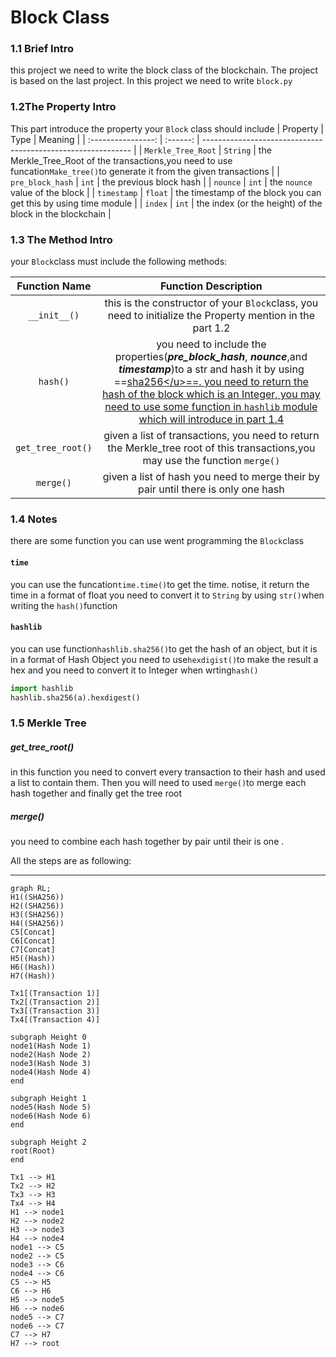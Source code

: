 # Block Class

### 1.1 Brief Intro

this project we need to write the block class of the blockchain. The project is based on the last project. In this project we need to write `block.py`

### 1.2The Property Intro

This part introduce the property your `Block` class should include
|      Property      |   Type   | Meaning                                                      |
| :----------------: | :------: | ------------------------------------------------------------ |
| `Merkle_Tree_Root` | `String` | the Merkle_Tree_Root of the transactions,you need to use funcation`Make_tree()`to generate it from the given transactions |
|  `pre_block_hash`  |  `int`   | the previous block hash                                      |
|      `nounce`      |  `int`   | the `nounce` value of the block                              |
|    `timestamp`     | `float`  | the timestamp of the block you can get this by using time module |
|      `index`       |  `int`   | the index (or the height) of the block in the blockchain     |

###  1.3 The Method Intro

your `Block`class must include the following methods:

|   Function Name   |                     Function Description                     |
| :---------------: | :----------------------------------------------------------: |
|   `__init__()`    | this is the constructor of your `Block`class, you need to initialize the Property mention in the part 1.2 |
|     `hash()`      | you need to include the properties(***pre_block_hash***, ***nounce***,and ***timestamp***)to a str and hash it by using ==<u>[sha256](https://en.bitcoinwiki.org/wiki/SHA-256#:~:text=SHA-256%20is%20a%20member%20of%20the%20SHA-2%20cryptographic,the%20NSA.%20SHA%20stands%20for%20Secure%20Hash%20Algorithm.)</u>==. you need to return the hash of the block which is an Integer, you may need to use some function in `hashlib` module which will introduce in part 1.4 |
| `get_tree_root()` | given a list of transactions, you need to return the Merkle_tree root of this transactions,you may use the function `merge()` |
|     `merge()`     | given a list of hash you need to merge their by pair  until there is only one hash |

### 1.4 Notes

there are some function you can use went programming the `Block`class

#### `time`

you can use the funcation`time.time()`to get the time. notise,  it return the time in a format of float you need to convert it to `String` by using `str()`when writing the `hash()`function

#### `hashlib`

you can use function`hashlib.sha256()`to get the hash of an object, but it is in a format of Hash Object you need to use`hexdigist()`to make the result a hex and you need to convert it to Integer when wrting`hash()`

```python
import hashlib
hashlib.sha256(a).hexdigest()
```

### 1.5 Merkle Tree
##### get_tree_root()

in this function you need to convert every  transaction to their hash and used a list to contain them. Then you will need to used `merge()`to merge each hash together and finally get the tree root

##### merge()

you need to combine each hash together by pair until their is one .

All the steps are as following:

---

```mermaid
graph RL;
H1((SHA256))
H2((SHA256))
H3((SHA256))
H4((SHA256))
C5[Concat]
C6[Concat]
C7[Concat]
H5((Hash))
H6((Hash))
H7((Hash))

Tx1[(Transaction 1)]
Tx2[(Transaction 2)]
Tx3[(Transaction 3)]
Tx4[(Transaction 4)]

subgraph Height 0
node1(Hash Node 1)
node2(Hash Node 2)
node3(Hash Node 3)
node4(Hash Node 4)
end

subgraph Height 1
node5(Hash Node 5)
node6(Hash Node 6)
end

subgraph Height 2
root(Root)
end

Tx1 --> H1
Tx2 --> H2
Tx3 --> H3
Tx4 --> H4
H1 --> node1
H2 --> node2
H3 --> node3
H4 --> node4
node1 --> C5
node2 --> C5
node3 --> C6
node4 --> C6
C5 --> H5
C6 --> H6
H5 --> node5
H6 --> node6
node5 --> C7
node6 --> C7
C7 --> H7
H7 --> root
```



